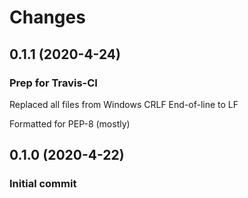 # Changes 

## 0.1.1 (2020-4-24)

### Prep for Travis-CI

Replaced all files from Windows CRLF End-of-line to LF

Formatted for PEP-8 (mostly)

## 0.1.0 (2020-4-22)

### Initial commit